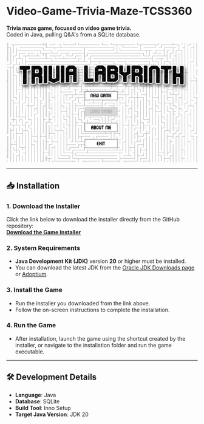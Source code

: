 # Video-Game-Trivia-Maze-TCSS360  

**Trivia maze game, focused on video game trivia.**  
Coded in Java, pulling Q&A's from a SQLite database.  

![Game Screenshot](out/production/Video-Game-Trivia-Maze-TCSS360/Triva-Title-Screen.png)  

---

## 📥 Installation

### 1. Download the Installer  
Click the link below to download the installer directly from the GitHub repository:  
**[Download the Game Installer](https://drive.google.com/file/d/1nZ28IGW5TZu8NZ2BpcYYZbT22tmHTxDj/view?usp=sharing)**  

### 2. System Requirements  
- **Java Development Kit (JDK)** version **20** or higher must be installed.  
- You can download the latest JDK from the [Oracle JDK Downloads page](https://www.oracle.com/java/technologies/javase-downloads.html) or [Adoptium](https://adoptium.net/).

### 3. Install the Game  
- Run the installer you downloaded from the link above.  
- Follow the on-screen instructions to complete the installation.  

### 4. Run the Game  
- After installation, launch the game using the shortcut created by the installer, or navigate to the installation folder and run the game executable.

---

## 🛠 Development Details  

- **Language**: Java  
- **Database**: SQLite  
- **Build Tool**: Inno Setup  
- **Target Java Version**: JDK 20  
